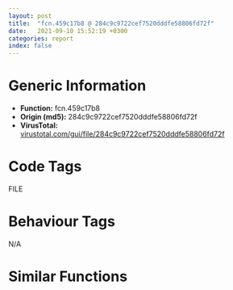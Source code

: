 ```yaml
---
layout: post
title:  "fcn.459c17b8 @ 284c9c9722cef7520dddfe58806fd72f"
date:   2021-09-10 15:52:19 +0300
categories: report
index: false
---
```


# Generic Information
- **Function:** fcn.459c17b8
- **Origin (md5):** 284c9c9722cef7520dddfe58806fd72f
- **VirusTotal:** [virustotal.com/gui/file/284c9c9722cef7520dddfe58806fd72f][virustotal_ref]

# Code Tags
<span class="tag" id="FILE">FILE</span>


# Behaviour Tags
<span class="bhv-tag" id="na">N/A</span>

# Similar Functions
<script type="text/javascript" src="https://www.gstatic.com/charts/loader.js"></script>
<script type="text/javascript">

    google.charts.load('current', {'packages':['corechart']});
    google.charts.setOnLoadCallback(drawChart);

    function drawChart() {
    var data = new google.visualization.DataTable();
        data.addColumn('number', 'X');
        data.addColumn('number', 'Y');
        data.addColumn({type: 'string', role: 'tooltip', 'p': {'html': true}});
        data.addColumn({'type': 'string', 'role': 'style'});
        
        data.addRows([
    [110.3278579711914, 95.02693176269531, '<b><a href="/report/fcn.459c17b8@284c9c9722cef7520dddfe58806fd72f">fcn.459c17b8</a><br>@284c9c9722cef7520dddfe58806fd72f</b><br>push ecx<br>push ebx<br>mov ebx, dword[esp+0xc]<br>push esi<br>push edi<br>xor esi, esi<br>xor edi, edi<br>cmp ebx, dword[edi*8+0x45a6c930]<br>je 0x459c17d3<br>inc edi<br>cmp edi, 0x17<br>jb 0x459c17c4<br>cmp edi, 0x17<br>jae 0x459c1953<br>push ebp<br>push 3<br>call fcn.459ccce5<br>cmp eax, 1<br>pop ecx<br>je 0x459c191f<br>push 3<br>call fcn.459ccce5<br>test eax, eax<br>pop ecx<br>jne 0x459c1807<br>cmp dword[0x45a6eeec], 1<br>je 0x459c191f<br>cmp ebx, 0xfc<br>je 0x459c1952<br>push str.Runtime_Error__n_nProgram:_<br>mov ebx, 0x314<br>push ebx<br>mov ebp, 0x45a6f288<br>push ebp<br>call fcn.459c1b15<br>add esp, 0xc<br>test eax, eax<br>je 0x459c183d<br>push esi<br>push esi<br>push esi<br>push esi<br>push esi<br>call fcn.459c3ea2<br>add esp, 0x14<br>push 0x104<br>mov esi, 0x45a6f2a1<br>push esi<br>push 0<br>mov byte[0x45a6f3a5], 0<br>call dword[sym.imp.KERNEL32.dll_GetModuleFileNameA]<br>test eax, eax<br>jne 0x459c1881<br>push str._program_name_unknown_<br>push 0x2fb<br>push esi<br>call fcn.459c1b15<br>add esp, 0xc<br>test eax, eax<br>je 0x459c1881<br>xor eax, eax<br>push eax<br>push eax<br>push eax<br>push eax<br>push eax<br>call fcn.459c3ea2<br>add esp, 0x14<br>push esi<br>call fcn.459c1b80<br>inc eax<br>cmp eax, 0x3c<br>pop ecx<br>jbe 0x459c18c6<br>push esi<br>call fcn.459c1b80<br>sub esi, 0x3b<br>add eax, esi<br>push 3<br>mov ecx, 0x45a6f59c<br>push 0x45a161ac<br>sub ecx, eax<br>push ecx<br>push eax<br>call fcn.459ccc32<br>add esp, 0x14<br>test eax, eax<br>je 0x459c18c6<br>xor esi, esi<br>push esi<br>push esi<br>push esi<br>push esi<br>push esi<br>call fcn.459c3ea2<br>add esp, 0x14<br>jmp 0x459c18c8<br>xor esi, esi<br>push 0x45a161a8<br>push ebx<br>push ebp<br>call fcn.459ccbc1<br>add esp, 0xc<br>test eax, eax<br>je 0x459c18e8<br>push esi<br>push esi<br>push esi<br>push esi<br>push esi<br>call fcn.459c3ea2<br>add esp, 0x14<br>push dword[edi*8+0x45a6c934]<br>push ebx<br>push ebp<br>call fcn.459ccbc1<br>add esp, 0xc<br>test eax, eax<br>je 0x459c190a<br>push esi<br>push esi<br>push esi<br>push esi<br>push esi<br>call fcn.459c3ea2<br>add esp, 0x14<br>push 0x12010<br>push str.Microsoft_Visual_C_Runtime_Library<br>push ebp<br>call fcn.459cca04<br>add esp, 0xc<br>jmp 0x459c1952<br>push 0xfffffffffffffff4<br>call dword[sym.imp.KERNEL32.dll_GetStdHandle]<br>mov ebp, eax<br>cmp ebp, esi<br>je 0x459c1952<br>cmp ebp, 0xffffffff<br>je 0x459c1952<br>push 0<br>lea eax, [esp+0x14]<br>push eax<br>lea esi, [edi*8+0x45a6c934]<br>push dword[esi]<br>call fcn.459c1b80<br>pop ecx<br>push eax<br>push dword[esi]<br>push ebp<br>call dword[sym.imp.KERNEL32.dll_WriteFile]<br>pop ebp<br>pop edi<br>pop esi<br>pop ebx<br>pop ecx<br>ret <br><eoc> ', 'point { fill-color: #e0440e; }'],
[-61.96340560913086, 51.7852668762207, '<b><a href="/report/fcn.0041ff86@de21a548b66aa6c0b17491b6a31e14fa">fcn.0041ff86</a><br>@de21a548b66aa6c0b17491b6a31e14fa</b><br>push ecx<br>push ebx<br>mov ebx, dword[esp+0xc]<br>push esi<br>push edi<br>xor esi, esi<br>xor edi, edi<br>cmp ebx, dword[edi*8+0x448f38]<br>je 0x41ffa1<br>inc edi<br>cmp edi, 0x17<br>jb 0x41ff92<br>cmp edi, 0x17<br>jae 0x420121<br>push ebp<br>push 3<br>call fcn.0042cd66<br>cmp eax, 1<br>pop ecx<br>je 0x4200ed<br>push 3<br>call fcn.0042cd66<br>test eax, eax<br>pop ecx<br>jne 0x41ffd5<br>cmp dword[0x448240], 1<br>je 0x4200ed<br>cmp ebx, 0xfc<br>je 0x420120<br>push str.Runtime_Error__n_nProgram:_<br>mov ebx, 0x314<br>push ebx<br>mov ebp, 0x449e30<br>push ebp<br>call fcn.00414117<br>add esp, 0xc<br>test eax, eax<br>je 0x42000b<br>push esi<br>push esi<br>push esi<br>push esi<br>push esi<br>call fcn.0040e8ca<br>add esp, 0x14<br>push 0x104<br>mov esi, 0x449e49<br>push esi<br>push 0<br>mov byte[0x449f4d], 0<br>call dword[sym.imp.KERNEL32.dll_GetModuleFileNameA]<br>test eax, eax<br>jne 0x42004f<br>push str._program_name_unknown_<br>push 0x2fb<br>push esi<br>call fcn.00414117<br>add esp, 0xc<br>test eax, eax<br>je 0x42004f<br>xor eax, eax<br>push eax<br>push eax<br>push eax<br>push eax<br>push eax<br>call fcn.0040e8ca<br>add esp, 0x14<br>push esi<br>call fcn.0040c020<br>inc eax<br>cmp eax, 0x3c<br>pop ecx<br>jbe 0x420094<br>push esi<br>call fcn.0040c020<br>sub esi, 0x3b<br>add eax, esi<br>push 3<br>mov ecx, 0x44a144<br>push 0x4436f4<br>sub ecx, eax<br>push ecx<br>push eax<br>call fcn.0041a526<br>add esp, 0x14<br>test eax, eax<br>je 0x420094<br>xor esi, esi<br>push esi<br>push esi<br>push esi<br>push esi<br>push esi<br>call fcn.0040e8ca<br>add esp, 0x14<br>jmp 0x420096<br>xor esi, esi<br>push 0x4436f0<br>push ebx<br>push ebp<br>call fcn.0041a460<br>add esp, 0xc<br>test eax, eax<br>je 0x4200b6<br>push esi<br>push esi<br>push esi<br>push esi<br>push esi<br>call fcn.0040e8ca<br>add esp, 0x14<br>push dword[edi*8+0x448f3c]<br>push ebx<br>push ebp<br>call fcn.0041a460<br>add esp, 0xc<br>test eax, eax<br>je 0x4200d8<br>push esi<br>push esi<br>push esi<br>push esi<br>push esi<br>call fcn.0040e8ca<br>add esp, 0x14<br>push 0x12010<br>push str.Microsoft_Visual_C_Runtime_Library<br>push ebp<br>call fcn.0042cba9<br>add esp, 0xc<br>jmp 0x420120<br>push 0xfffffffffffffff4<br>call dword[sym.imp.KERNEL32.dll_GetStdHandle]<br>mov ebp, eax<br>cmp ebp, esi<br>je 0x420120<br>cmp ebp, 0xffffffff<br>je 0x420120<br>push 0<br>lea eax, [esp+0x14]<br>push eax<br>lea esi, [edi*8+0x448f3c]<br>push dword[esi]<br>call fcn.0040c020<br>pop ecx<br>push eax<br>push dword[esi]<br>push ebp<br>call dword[sym.imp.KERNEL32.dll_WriteFile]<br>pop ebp<br>pop edi<br>pop esi<br>pop ebx<br>pop ecx<br>ret <br><eoc> ', 'null'],
[51.39629364013672, -34.539772033691406, '<b><a href="/report/fcn.1001c0c2@4c3818fdf32d89a09257dbc9d3e142ea">fcn.1001c0c2</a><br>@4c3818fdf32d89a09257dbc9d3e142ea</b><br>push ecx<br>push ebx<br>mov ebx, dword[esp+0xc]<br>push esi<br>push edi<br>xor esi, esi<br>xor edi, edi<br>cmp ebx, dword[edi*8+0x10034b98]<br>je 0x1001c0dd<br>inc edi<br>cmp edi, 0x17<br>jb 0x1001c0ce<br>cmp edi, 0x17<br>jae 0x1001c25d<br>push ebp<br>push 3<br>call fcn.10024321<br>cmp eax, 1<br>pop ecx<br>je 0x1001c229<br>push 3<br>call fcn.10024321<br>test eax, eax<br>pop ecx<br>jne 0x1001c111<br>cmp dword[0x10035d80], 1<br>je 0x1001c229<br>cmp ebx, 0xfc<br>je 0x1001c25c<br>push str.Runtime_Error__n_nProgram:_<br>mov ebx, 0x314<br>push ebx<br>mov ebp, 0x10036160<br>push ebp<br>call fcn.1001a6e8<br>add esp, 0xc<br>test eax, eax<br>je 0x1001c147<br>push esi<br>push esi<br>push esi<br>push esi<br>push esi<br>call fcn.10013bef<br>add esp, 0x14<br>push 0x104<br>mov esi, 0x10036179<br>push esi<br>push 0<br>mov byte[0x1003627d], 0<br>call dword[sym.imp.KERNEL32.dll_GetModuleFileNameA]<br>test eax, eax<br>jne 0x1001c18b<br>push str._program_name_unknown_<br>push 0x2fb<br>push esi<br>call fcn.1001a6e8<br>add esp, 0xc<br>test eax, eax<br>je 0x1001c18b<br>xor eax, eax<br>push eax<br>push eax<br>push eax<br>push eax<br>push eax<br>call fcn.10013bef<br>add esp, 0x14<br>push esi<br>call fcn.10015a50<br>inc eax<br>cmp eax, 0x3c<br>pop ecx<br>jbe 0x1001c1d0<br>push esi<br>call fcn.10015a50<br>sub esi, 0x3b<br>add eax, esi<br>push 3<br>mov ecx, 0x10036474<br>push 0x1002d504<br>sub ecx, eax<br>push ecx<br>push eax<br>call fcn.10020d41<br>add esp, 0x14<br>test eax, eax<br>je 0x1001c1d0<br>xor esi, esi<br>push esi<br>push esi<br>push esi<br>push esi<br>push esi<br>call fcn.10013bef<br>add esp, 0x14<br>jmp 0x1001c1d2<br>xor esi, esi<br>push 0x1002d500<br>push ebx<br>push ebp<br>call fcn.10020cd0<br>add esp, 0xc<br>test eax, eax<br>je 0x1001c1f2<br>push esi<br>push esi<br>push esi<br>push esi<br>push esi<br>call fcn.10013bef<br>add esp, 0x14<br>push dword[edi*8+0x10034b9c]<br>push ebx<br>push ebp<br>call fcn.10020cd0<br>add esp, 0xc<br>test eax, eax<br>je 0x1001c214<br>push esi<br>push esi<br>push esi<br>push esi<br>push esi<br>call fcn.10013bef<br>add esp, 0x14<br>push 0x12010<br>push str.Microsoft_Visual_C_Runtime_Library<br>push ebp<br>call fcn.10024164<br>add esp, 0xc<br>jmp 0x1001c25c<br>push 0xfffffffffffffff4<br>call dword[sym.imp.KERNEL32.dll_GetStdHandle]<br>mov ebp, eax<br>cmp ebp, esi<br>je 0x1001c25c<br>cmp ebp, 0xffffffff<br>je 0x1001c25c<br>push 0<br>lea eax, [esp+0x14]<br>push eax<br>lea esi, [edi*8+0x10034b9c]<br>push dword[esi]<br>call fcn.10015a50<br>pop ecx<br>push eax<br>push dword[esi]<br>push ebp<br>call dword[sym.imp.KERNEL32.dll_WriteFile]<br>pop ebp<br>pop edi<br>pop esi<br>pop ebx<br>pop ecx<br>ret <br><eoc> ', 'null'],
[-26.10544776916504, -18.73394203186035, '<b><a href="/report/fcn.1002a58f@481b545f5c18f2fce1caac67ddc419e8">fcn.1002a58f</a><br>@481b545f5c18f2fce1caac67ddc419e8</b><br>push ecx<br>push ebx<br>mov ebx, dword[esp+0xc]<br>push esi<br>push edi<br>xor esi, esi<br>xor edi, edi<br>cmp ebx, dword[edi*8+0x10062428]<br>je 0x1002a5aa<br>inc edi<br>cmp edi, 0x17<br>jb 0x1002a59b<br>cmp edi, 0x17<br>jae 0x1002a72a<br>push ebp<br>push 3<br>call fcn.1003a522<br>cmp eax, 1<br>pop ecx<br>je 0x1002a6f6<br>push 3<br>call fcn.1003a522<br>test eax, eax<br>pop ecx<br>jne 0x1002a5de<br>cmp dword[0x1006555c], 1<br>je 0x1002a6f6<br>cmp ebx, 0xfc<br>je 0x1002a729<br>push str.Runtime_Error__n_nProgram:_<br>mov ebx, 0x314<br>push ebx<br>mov ebp, 0x10065838<br>push ebp<br>call fcn.100332fb<br>add esp, 0xc<br>test eax, eax<br>je 0x1002a614<br>push esi<br>push esi<br>push esi<br>push esi<br>push esi<br>call fcn.10021c52<br>add esp, 0x14<br>push 0x104<br>mov esi, 0x10065851<br>push esi<br>push 0<br>mov byte[0x10065955], 0<br>call dword[sym.imp.KERNEL32.dll_GetModuleFileNameA]<br>test eax, eax<br>jne 0x1002a658<br>push str._program_name_unknown_<br>push 0x2fb<br>push esi<br>call fcn.100332fb<br>add esp, 0xc<br>test eax, eax<br>je 0x1002a658<br>xor eax, eax<br>push eax<br>push eax<br>push eax<br>push eax<br>push eax<br>call fcn.10021c52<br>add esp, 0x14<br>push esi<br>call fcn.10033360<br>inc eax<br>cmp eax, 0x3c<br>pop ecx<br>jbe 0x1002a69d<br>push esi<br>call fcn.10033360<br>sub esi, 0x3b<br>add eax, esi<br>push 3<br>mov ecx, 0x10065b4c<br>push 0x10053eb4<br>sub ecx, eax<br>push ecx<br>push eax<br>call fcn.1003a46f<br>add esp, 0x14<br>test eax, eax<br>je 0x1002a69d<br>xor esi, esi<br>push esi<br>push esi<br>push esi<br>push esi<br>push esi<br>call fcn.10021c52<br>add esp, 0x14<br>jmp 0x1002a69f<br>xor esi, esi<br>push 0x10053eb0<br>push ebx<br>push ebp<br>call fcn.1003a3fe<br>add esp, 0xc<br>test eax, eax<br>je 0x1002a6bf<br>push esi<br>push esi<br>push esi<br>push esi<br>push esi<br>call fcn.10021c52<br>add esp, 0x14<br>push dword[edi*8+0x1006242c]<br>push ebx<br>push ebp<br>call fcn.1003a3fe<br>add esp, 0xc<br>test eax, eax<br>je 0x1002a6e1<br>push esi<br>push esi<br>push esi<br>push esi<br>push esi<br>call fcn.10021c52<br>add esp, 0x14<br>push 0x12010<br>push str.Microsoft_Visual_C_Runtime_Library<br>push ebp<br>call fcn.1003a241<br>add esp, 0xc<br>jmp 0x1002a729<br>push 0xfffffffffffffff4<br>call dword[sym.imp.KERNEL32.dll_GetStdHandle]<br>mov ebp, eax<br>cmp ebp, esi<br>je 0x1002a729<br>cmp ebp, 0xffffffff<br>je 0x1002a729<br>push 0<br>lea eax, [esp+0x14]<br>push eax<br>lea esi, [edi*8+0x1006242c]<br>push dword[esi]<br>call fcn.10033360<br>pop ecx<br>push eax<br>push dword[esi]<br>push ebp<br>call dword[sym.imp.KERNEL32.dll_WriteFile]<br>pop ebp<br>pop edi<br>pop esi<br>pop ebx<br>pop ecx<br>ret <br><eoc> ', 'null'],
[29.20944595336914, 53.774085998535156, '<b><a href="/report/fcn.004137ce@6c5b0418e4a4c57d99cda47d2717045d">fcn.004137ce</a><br>@6c5b0418e4a4c57d99cda47d2717045d</b><br>push ecx<br>push ebx<br>mov ebx, dword[esp+0xc]<br>push esi<br>push edi<br>xor esi, esi<br>xor edi, edi<br>cmp ebx, dword[edi*8+0x437ea0]<br>je 0x4137e9<br>inc edi<br>cmp edi, 0x17<br>jb 0x4137da<br>cmp edi, 0x17<br>jae 0x413969<br>push ebp<br>push 3<br>call fcn.0041c55d<br>cmp eax, 1<br>pop ecx<br>je 0x413935<br>push 3<br>call fcn.0041c55d<br>test eax, eax<br>pop ecx<br>jne 0x41381d<br>cmp dword[0x43732c], 1<br>je 0x413935<br>cmp ebx, 0xfc<br>je 0x413968<br>push str.Runtime_Error__n_nProgram:_<br>mov ebx, 0x314<br>push ebx<br>mov ebp, 0x4395c0<br>push ebp<br>call fcn.0040e3a5<br>add esp, 0xc<br>test eax, eax<br>je 0x413853<br>push esi<br>push esi<br>push esi<br>push esi<br>push esi<br>call fcn.00408c5a<br>add esp, 0x14<br>push 0x104<br>mov esi, 0x4395d9<br>push esi<br>push 0<br>mov byte[0x4396dd], 0<br>call dword[sym.imp.KERNEL32.dll_GetModuleFileNameA]<br>test eax, eax<br>jne 0x413897<br>push str._program_name_unknown_<br>push 0x2fb<br>push esi<br>call fcn.0040e3a5<br>add esp, 0xc<br>test eax, eax<br>je 0x413897<br>xor eax, eax<br>push eax<br>push eax<br>push eax<br>push eax<br>push eax<br>call fcn.00408c5a<br>add esp, 0x14<br>push esi<br>call fcn.00408a90<br>inc eax<br>cmp eax, 0x3c<br>pop ecx<br>jbe 0x4138dc<br>push esi<br>call fcn.00408a90<br>sub esi, 0x3b<br>add eax, esi<br>push 3<br>mov ecx, 0x4398d4<br>push 0x42e54c<br>sub ecx, eax<br>push ecx<br>push eax<br>call fcn.004183a6<br>add esp, 0x14<br>test eax, eax<br>je 0x4138dc<br>xor esi, esi<br>push esi<br>push esi<br>push esi<br>push esi<br>push esi<br>call fcn.00408c5a<br>add esp, 0x14<br>jmp 0x4138de<br>xor esi, esi<br>push 0x42e548<br>push ebx<br>push ebp<br>call fcn.004182e1<br>add esp, 0xc<br>test eax, eax<br>je 0x4138fe<br>push esi<br>push esi<br>push esi<br>push esi<br>push esi<br>call fcn.00408c5a<br>add esp, 0x14<br>push dword[edi*8+0x437ea4]<br>push ebx<br>push ebp<br>call fcn.004182e1<br>add esp, 0xc<br>test eax, eax<br>je 0x413920<br>push esi<br>push esi<br>push esi<br>push esi<br>push esi<br>call fcn.00408c5a<br>add esp, 0x14<br>push 0x12010<br>push str.Microsoft_Visual_C_Runtime_Library<br>push ebp<br>call fcn.0041c3a0<br>add esp, 0xc<br>jmp 0x413968<br>push 0xfffffffffffffff4<br>call dword[sym.imp.KERNEL32.dll_GetStdHandle]<br>mov ebp, eax<br>cmp ebp, esi<br>je 0x413968<br>cmp ebp, 0xffffffff<br>je 0x413968<br>push 0<br>lea eax, [esp+0x14]<br>push eax<br>lea esi, [edi*8+0x437ea4]<br>push dword[esi]<br>call fcn.00408a90<br>pop ecx<br>push eax<br>push dword[esi]<br>push ebp<br>call dword[sym.imp.KERNEL32.dll_WriteFile]<br>pop ebp<br>pop edi<br>pop esi<br>pop ebx<br>pop ecx<br>ret <br><eoc> ', 'null'],
[47.59746170043945, 143.23135375976562, '<b><a href="/report/fcn.00437000@46f6c2adf1fd4d1453ed312ca79dd9bf">fcn.00437000</a><br>@46f6c2adf1fd4d1453ed312ca79dd9bf</b><br>push ecx<br>push ebx<br>mov ebx, dword[esp+0xc]<br>push esi<br>push edi<br>xor esi, esi<br>xor edi, edi<br>cmp ebx, dword[edi*8+0x448a38]<br>je 0x43701b<br>inc edi<br>cmp edi, 0x17<br>jl 0x43700c<br>cmp edi, 0x17<br>jae 0x43719b<br>push ebp<br>push 3<br>call fcn.00439890<br>cmp eax, 1<br>pop ecx<br>je 0x437167<br>push 3<br>call fcn.00439890<br>test eax, eax<br>pop ecx<br>jne 0x43704f<br>cmp dword[0x448a30], 1<br>je 0x437167<br>cmp ebx, 0xfc<br>je 0x43719a<br>push str.Runtime_Error__n_nProgram:_<br>mov ebx, 0x314<br>push ebx<br>mov ebp, 0x449a60<br>push ebp<br>call fcn.0043982b<br>add esp, 0xc<br>test eax, eax<br>je 0x437085<br>push esi<br>push esi<br>push esi<br>push esi<br>push esi<br>call fcn.004386eb<br>add esp, 0x14<br>push 0x104<br>mov esi, 0x449a79<br>push esi<br>push 0<br>mov byte[0x449b7d], 0<br>call dword[sym.imp.KERNEL32.dll_GetModuleFileNameA]<br>test eax, eax<br>jne 0x4370c9<br>push str._program_name_unknown_<br>push 0x2fb<br>push esi<br>call fcn.0043982b<br>add esp, 0xc<br>test eax, eax<br>je 0x4370c9<br>xor eax, eax<br>push eax<br>push eax<br>push eax<br>push eax<br>push eax<br>call fcn.004386eb<br>add esp, 0x14<br>push esi<br>call fcn.004397a0<br>inc eax<br>cmp eax, 0x3c<br>pop ecx<br>jbe 0x43710e<br>push esi<br>call fcn.004397a0<br>sub esi, 0x3b<br>add eax, esi<br>push 3<br>mov ecx, 0x449d74<br>push 0x44584c<br>sub ecx, eax<br>push ecx<br>push eax<br>call fcn.004396e9<br>add esp, 0x14<br>test eax, eax<br>je 0x43710e<br>xor esi, esi<br>push esi<br>push esi<br>push esi<br>push esi<br>push esi<br>call fcn.004386eb<br>add esp, 0x14<br>jmp 0x437110<br>xor esi, esi<br>push 0x445848<br>push ebx<br>push ebp<br>call fcn.00439678<br>add esp, 0xc<br>test eax, eax<br>je 0x437130<br>push esi<br>push esi<br>push esi<br>push esi<br>push esi<br>call fcn.004386eb<br>add esp, 0x14<br>push dword[edi*8+0x448a3c]<br>push ebx<br>push ebp<br>call fcn.00439678<br>add esp, 0xc<br>test eax, eax<br>je 0x437152<br>push esi<br>push esi<br>push esi<br>push esi<br>push esi<br>call fcn.004386eb<br>add esp, 0x14<br>push 0x12010<br>push str.Microsoft_Visual_C_Runtime_Library<br>push ebp<br>call fcn.004394da<br>add esp, 0xc<br>jmp 0x43719a<br>push 0xfffffffffffffff4<br>call dword[sym.imp.KERNEL32.dll_GetStdHandle]<br>mov ebp, eax<br>cmp ebp, esi<br>je 0x43719a<br>cmp ebp, 0xffffffff<br>je 0x43719a<br>push 0<br>lea eax, [esp+0x14]<br>push eax<br>lea esi, [edi*8+0x448a3c]<br>push dword[esi]<br>call fcn.004397a0<br>pop ecx<br>push eax<br>push dword[esi]<br>push ebp<br>call dword[sym.imp.KERNEL32.dll_WriteFile]<br>pop ebp<br>pop edi<br>pop esi<br>pop ebx<br>pop ecx<br>ret <br><eoc> ', 'null'],
[-29.09436798095703, 123.72926330566406, '<b><a href="/report/fcn.0043b8d3@7b00dd8f2abf54a73bfb09681334ff78">fcn.0043b8d3</a><br>@7b00dd8f2abf54a73bfb09681334ff78</b><br>push ecx<br>push ebx<br>mov ebx, dword[esp+0xc]<br>push esi<br>push edi<br>xor esi, esi<br>xor edi, edi<br>cmp ebx, dword[edi*8+0x467598]<br>je 0x43b8ee<br>inc edi<br>cmp edi, 0x17<br>jb 0x43b8df<br>cmp edi, 0x17<br>jae 0x43ba6e<br>push ebp<br>push 3<br>call fcn.00446c7d<br>cmp eax, 1<br>pop ecx<br>je 0x43ba3a<br>push 3<br>call fcn.00446c7d<br>test eax, eax<br>pop ecx<br>jne 0x43b922<br>cmp dword[0x4672d4], 1<br>je 0x43ba3a<br>cmp ebx, 0xfc<br>je 0x43ba6d<br>push str.Runtime_Error__n_nProgram:_<br>mov ebx, 0x314<br>push ebx<br>mov ebp, 0x46aa90<br>push ebp<br>call fcn.00439227<br>add esp, 0xc<br>test eax, eax<br>je 0x43b958<br>push esi<br>push esi<br>push esi<br>push esi<br>push esi<br>call fcn.004365e5<br>add esp, 0x14<br>push 0x104<br>mov esi, 0x46aaa9<br>push esi<br>push 0<br>mov byte[0x46abad], 0<br>call dword[sym.imp.KERNEL32.dll_GetModuleFileNameA]<br>test eax, eax<br>jne 0x43b99c<br>push str._program_name_unknown_<br>push 0x2fb<br>push esi<br>call fcn.00439227<br>add esp, 0xc<br>test eax, eax<br>je 0x43b99c<br>xor eax, eax<br>push eax<br>push eax<br>push eax<br>push eax<br>push eax<br>call fcn.004365e5<br>add esp, 0x14<br>push esi<br>call fcn.00439290<br>inc eax<br>cmp eax, 0x3c<br>pop ecx<br>jbe 0x43b9e1<br>push esi<br>call fcn.00439290<br>sub esi, 0x3b<br>add eax, esi<br>push 3<br>mov ecx, 0x46ada4<br>push 0x4595ac<br>sub ecx, eax<br>push ecx<br>push eax<br>call fcn.004399b5<br>add esp, 0x14<br>test eax, eax<br>je 0x43b9e1<br>xor esi, esi<br>push esi<br>push esi<br>push esi<br>push esi<br>push esi<br>call fcn.004365e5<br>add esp, 0x14<br>jmp 0x43b9e3<br>xor esi, esi<br>push 0x4595a8<br>push ebx<br>push ebp<br>call fcn.00439421<br>add esp, 0xc<br>test eax, eax<br>je 0x43ba03<br>push esi<br>push esi<br>push esi<br>push esi<br>push esi<br>call fcn.004365e5<br>add esp, 0x14<br>push dword[edi*8+0x46759c]<br>push ebx<br>push ebp<br>call fcn.00439421<br>add esp, 0xc<br>test eax, eax<br>je 0x43ba25<br>push esi<br>push esi<br>push esi<br>push esi<br>push esi<br>call fcn.004365e5<br>add esp, 0x14<br>push 0x12010<br>push str.Microsoft_Visual_C_Runtime_Library<br>push ebp<br>call fcn.00446ac0<br>add esp, 0xc<br>jmp 0x43ba6d<br>push 0xfffffffffffffff4<br>call dword[sym.imp.KERNEL32.dll_GetStdHandle]<br>mov ebp, eax<br>cmp ebp, esi<br>je 0x43ba6d<br>cmp ebp, 0xffffffff<br>je 0x43ba6d<br>push 0<br>lea eax, [esp+0x14]<br>push eax<br>lea esi, [edi*8+0x46759c]<br>push dword[esi]<br>call fcn.00439290<br>pop ecx<br>push eax<br>push dword[esi]<br>push ebp<br>call dword[sym.imp.KERNEL32.dll_WriteFile]<br>pop ebp<br>pop edi<br>pop esi<br>pop ebx<br>pop ecx<br>ret <br><eoc> ', 'null'],
[112.34168243408203, 15.937878608703613, '<b><a href="/report/fcn.0040274a@e38ba004520fa1a86a35b63e8d5843ef">fcn.0040274a</a><br>@e38ba004520fa1a86a35b63e8d5843ef</b><br>push ecx<br>push ebx<br>mov ebx, dword[esp+0xc]<br>push esi<br>push edi<br>xor esi, esi<br>xor edi, edi<br>cmp ebx, dword[edi*8+0x40c190]<br>je 0x402765<br>inc edi<br>cmp edi, 0x17<br>jl 0x402756<br>cmp edi, 0x17<br>jae 0x4028e5<br>push ebp<br>push 3<br>call fcn.00405dc8<br>cmp eax, 1<br>pop ecx<br>je 0x4028b1<br>push 3<br>call fcn.00405dc8<br>test eax, eax<br>pop ecx<br>jne 0x402799<br>cmp dword[section..data], 1<br>je 0x4028b1<br>cmp ebx, 0xfc<br>je 0x4028e4<br>push str.Runtime_Error__n_nProgram:_<br>mov ebx, 0x314<br>push ebx<br>mov ebp, 0x40d2e0<br>push ebp<br>call fcn.00405d63<br>add esp, 0xc<br>test eax, eax<br>je 0x4027cf<br>push esi<br>push esi<br>push esi<br>push esi<br>push esi<br>call fcn.004022a3<br>add esp, 0x14<br>push 0x104<br>mov esi, 0x40d2f9<br>push esi<br>push 0<br>mov byte[0x40d3fd], 0<br>call dword[sym.imp.KERNEL32.dll_GetModuleFileNameA]<br>test eax, eax<br>jne 0x402813<br>push str._program_name_unknown_<br>push 0x2fb<br>push esi<br>call fcn.00405d63<br>add esp, 0xc<br>test eax, eax<br>je 0x402813<br>xor eax, eax<br>push eax<br>push eax<br>push eax<br>push eax<br>push eax<br>call fcn.004022a3<br>add esp, 0x14<br>push esi<br>call fcn.00405010<br>inc eax<br>cmp eax, 0x3c<br>pop ecx<br>jbe 0x402858<br>push esi<br>call fcn.00405010<br>sub esi, 0x3b<br>add eax, esi<br>push 3<br>mov ecx, 0x40d5f4<br>push 0x40a7ac<br>sub ecx, eax<br>push ecx<br>push eax<br>call fcn.00405cb0<br>add esp, 0x14<br>test eax, eax<br>je 0x402858<br>xor esi, esi<br>push esi<br>push esi<br>push esi<br>push esi<br>push esi<br>call fcn.004022a3<br>add esp, 0x14<br>jmp 0x40285a<br>xor esi, esi<br>push 0x40a7a8<br>push ebx<br>push ebp<br>call fcn.00405c3f<br>add esp, 0xc<br>test eax, eax<br>je 0x40287a<br>push esi<br>push esi<br>push esi<br>push esi<br>push esi<br>call fcn.004022a3<br>add esp, 0x14<br>push dword[edi*8+0x40c194]<br>push ebx<br>push ebp<br>call fcn.00405c3f<br>add esp, 0xc<br>test eax, eax<br>je 0x40289c<br>push esi<br>push esi<br>push esi<br>push esi<br>push esi<br>call fcn.004022a3<br>add esp, 0x14<br>push 0x12010<br>push str.Microsoft_Visual_C_Runtime_Library<br>push ebp<br>call fcn.00405aa1<br>add esp, 0xc<br>jmp 0x4028e4<br>push 0xfffffffffffffff4<br>call dword[sym.imp.KERNEL32.dll_GetStdHandle]<br>mov ebp, eax<br>cmp ebp, esi<br>je 0x4028e4<br>cmp ebp, 0xffffffff<br>je 0x4028e4<br>push 0<br>lea eax, [esp+0x14]<br>push eax<br>lea esi, [edi*8+0x40c194]<br>push dword[esi]<br>call fcn.00405010<br>pop ecx<br>push eax<br>push dword[esi]<br>push ebp<br>call dword[sym.imp.KERNEL32.dll_WriteFile]<br>pop ebp<br>pop edi<br>pop esi<br>pop ebx<br>pop ecx<br>ret <br><eoc> ', 'null'],

        ]);

    var options = {
        title: 'Similarity Plot',
        legend: 'none',
        colors: ['#dedbd9', '#e6693e', '#ec8f6e', '#f3b49f', '#f6c7b6'],
        tooltip: {isHtml: true, trigger: 'both'},
        explorer: {
        actions: ["dragToZoom", "rightClickToReset"],
        },
        chartArea: {
        width: '80%',
        height: '80%'
        },
        width: '100%',
        height: '100%'
    };

    var chart = new google.visualization.ScatterChart(document.getElementById('chart_div'));

    chart.draw(data, options);
    }
    
</script>


<div id="chart_div" style="width: 100%px; height: 100%;"></div>

# Disassembled Code
{% highlight nasm %}

push ecx
push ebx
mov ebx, dword[esp+0xc]
push esi
push edi
xor esi, esi
xor edi, edi
cmp ebx, dword[edi*8+0x45a6c930]
je 0x459c17d3
inc edi
cmp edi, 0x17
jb 0x459c17c4
cmp edi, 0x17
jae 0x459c1953
push ebp
push 3
call fcn.459ccce5
cmp eax, 1
pop ecx
je 0x459c191f
push 3
call fcn.459ccce5
test eax, eax
pop ecx
jne 0x459c1807
cmp dword[0x45a6eeec], 1
je 0x459c191f
cmp ebx, 0xfc
je 0x459c1952
push str.Runtime_Error__n_nProgram:_
mov ebx, 0x314
push ebx
mov ebp, 0x45a6f288
push ebp
call fcn.459c1b15
add esp, 0xc
test eax, eax
je 0x459c183d
push esi
push esi
push esi
push esi
push esi
call fcn.459c3ea2
add esp, 0x14
push 0x104
mov esi, 0x45a6f2a1
push esi
push 0
mov byte[0x45a6f3a5], 0
call dword[sym.imp.KERNEL32.dll_GetModuleFileNameA]
test eax, eax
jne 0x459c1881
push str._program_name_unknown_
push 0x2fb
push esi
call fcn.459c1b15
add esp, 0xc
test eax, eax
je 0x459c1881
xor eax, eax
push eax
push eax
push eax
push eax
push eax
call fcn.459c3ea2
add esp, 0x14
push esi
call fcn.459c1b80
inc eax
cmp eax, 0x3c
pop ecx
jbe 0x459c18c6
push esi
call fcn.459c1b80
sub esi, 0x3b
add eax, esi
push 3
mov ecx, 0x45a6f59c
push 0x45a161ac
sub ecx, eax
push ecx
push eax
call fcn.459ccc32
add esp, 0x14
test eax, eax
je 0x459c18c6
xor esi, esi
push esi
push esi
push esi
push esi
push esi
call fcn.459c3ea2
add esp, 0x14
jmp 0x459c18c8
xor esi, esi
push 0x45a161a8
push ebx
push ebp
call fcn.459ccbc1
add esp, 0xc
test eax, eax
je 0x459c18e8
push esi
push esi
push esi
push esi
push esi
call fcn.459c3ea2
add esp, 0x14
push dword[edi*8+0x45a6c934]
push ebx
push ebp
call fcn.459ccbc1
add esp, 0xc
test eax, eax
je 0x459c190a
push esi
push esi
push esi
push esi
push esi
call fcn.459c3ea2
add esp, 0x14
push 0x12010
push str.Microsoft_Visual_C_Runtime_Library
push ebp
call fcn.459cca04
add esp, 0xc
jmp 0x459c1952
push 0xfffffffffffffff4
call dword[sym.imp.KERNEL32.dll_GetStdHandle]
mov ebp, eax
cmp ebp, esi
je 0x459c1952
cmp ebp, 0xffffffff
je 0x459c1952
push 0
lea eax, [esp+0x14]
push eax
lea esi, [edi*8+0x45a6c934]
push dword[esi]
call fcn.459c1b80
pop ecx
push eax
push dword[esi]
push ebp
call dword[sym.imp.KERNEL32.dll_WriteFile]
pop ebp
pop edi
pop esi
pop ebx
pop ecx
ret

{% endhighlight %}

[virustotal_ref]: https://www.virustotal.com/gui/file/284c9c9722cef7520dddfe58806fd72f
